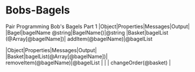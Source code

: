# Bobs-Bagels
Pair Programming Bob's Bagels
Part 1
|Object|Properties|Messages|Output|
|Bagel|bagelName @string|BagelName()|@string
|Basket|bagelList (@Array[@bagelName])| addItem(@bagelName)|@bagelList

|Object|Properties|Messages|Output|
|Basket|bagelList(@Array[@bagelName])| removeItem(@bagelName)|@bagelList
|      |                             | changeOrder(@basket)  |

